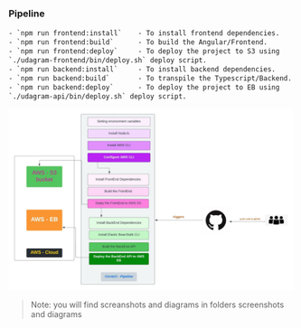 ### Pipeline

```
- `npm run frontend:install`    - To install frontend dependencies.
- `npm run frontend:build`      - To build the Angular/Frontend.
- `npm run frontend:deploy`     - To deploy the project to S3 using `./udagram-frontend/bin/deploy.sh` deploy script.
- `npm run backend:install`     - To install backend dependencies.
- `npm run backend:build`       - To transpile the Typescript/Backend.
- `npm run backend:deploy`      - To deploy the project to EB using `./udagram-api/bin/deploy.sh` deploy script.
```

![pipeline](./diagrams/udagram%20pipeline%20.jpeg)

> Note: you will find screanshots and diagrams in folders screenshots and diagrams
